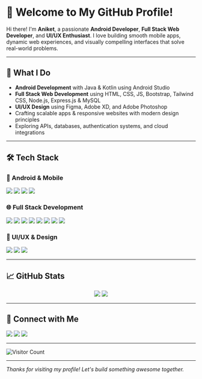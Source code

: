 # 🚀 Welcome to My GitHub Profile!

Hi there! I'm **Aniket**, a passionate **Android Developer**, **Full Stack Web Developer**, and **UI/UX Enthusiast**. I love building smooth mobile apps, dynamic web experiences, and visually compelling interfaces that solve real-world problems.

---

## 💼 What I Do
- **Android Development** with Java & Kotlin using Android Studio  
- **Full Stack Web Development** using HTML, CSS, JS, Bootstrap, Tailwind CSS, Node.js, Express.js & MySQL  
- **UI/UX Design** using Figma, Adobe XD, and Adobe Photoshop  
- Crafting scalable apps & responsive websites with modern design principles  
- Exploring APIs, databases, authentication systems, and cloud integrations  

---

## 🛠️ Tech Stack

### 📱 Android & Mobile
<p align="left">
 <img src="https://img.shields.io/badge/Java-007396?style=for-the-badge&logo=java&logoColor=white" />
 <img src="https://img.shields.io/badge/Kotlin-0095D5?style=for-the-badge&logo=kotlin&logoColor=white" />
 <img src="https://img.shields.io/badge/Android-3DDC84?style=for-the-badge&logo=android&logoColor=white" />
 <img src="https://img.shields.io/badge/Android%20Studio-3DDC84?style=for-the-badge&logo=android-studio&logoColor=white" />
</p>

### 🌐 Full Stack Development
<p align="left">
 <img src="https://img.shields.io/badge/HTML5-E34F26?style=for-the-badge&logo=html5&logoColor=white" />
 <img src="https://img.shields.io/badge/CSS3-1572B6?style=for-the-badge&logo=css3&logoColor=white" />
 <img src="https://img.shields.io/badge/Tailwind_CSS-38B2AC?style=for-the-badge&logo=tailwind-css&logoColor=white" />
 <img src="https://img.shields.io/badge/JavaScript-F7DF1E?style=for-the-badge&logo=javascript&logoColor=black" />
 <img src="https://img.shields.io/badge/Node.js-339933?style=for-the-badge&logo=node.js&logoColor=white" />
 <img src="https://img.shields.io/badge/Express.js-000000?style=for-the-badge&logo=express&logoColor=white" />
 <img src="https://img.shields.io/badge/MySQL-4479A1?style=for-the-badge&logo=mysql&logoColor=white" />
 <img src="https://img.shields.io/badge/Bootstrap-7952B3?style=for-the-badge&logo=bootstrap&logoColor=white" />
</p>

### 🎨 UI/UX & Design
<p align="left">
 <img src="https://img.shields.io/badge/Figma-F24E1E?style=for-the-badge&logo=figma&logoColor=white" />
 <img src="https://img.shields.io/badge/Adobe%20XD-470137?style=for-the-badge&logo=adobe-xd&logoColor=white" />
 <img src="https://img.shields.io/badge/Photoshop-31A8FF?style=for-the-badge&logo=adobe-photoshop&logoColor=white" />
</p>

---

## 📈 GitHub Stats
<p align="center">
  <img src="https://github-readme-stats.vercel.app/api?username=mraniket404&show_icons=true&theme=radical" />
  <img src="https://github-readme-streak-stats.herokuapp.com/?user=mraniket404&show_icons=true&theme=radical" />
</p>

    
---

## 🔗 Connect with Me
<p align="left">
 <a href="https://www.linkedin.com/in/aniket-gosavi-77514128a/"><img src="https://img.shields.io/badge/LinkedIn-blue?style=for-the-badge&logo=linkedin&logoColor=white" /></a>
 <a href="mailto:aniketgosavi471@gmail.com"><img src="https://img.shields.io/badge/Gmail-red?style=for-the-badge&logo=gmail&logoColor=white" /></a>
 <a href="https://www.instagram.com/mr_aniket_404_"><img src="https://img.shields.io/badge/Instagram-E4405F?style=for-the-badge&logo=instagram&logoColor=white" /></a>
</p>

---

![Visitor Count](https://komarev.com/ghpvc/?username=mraniket404&color=blueviolet)

---

*Thanks for visiting my profile! Let's build something awesome together.*
